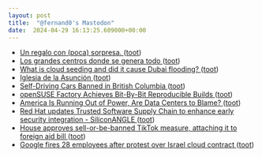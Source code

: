 ```yaml
---
layout: post
title:  "@fernand0's Mastodon"
date:  2024-04-29 16:13:25.609000+00:00
---
```

*  [Un regalo con (poca) sorpresa. ](https://avecesunafoto.wordpress.com/2024/04/29/un-regalo-con-poca-sorpresa) ([toot](https://mastodon.social/@fernand0/112355390626696998))
*  [Los grandes centros donde se genera todo ](https://www.elperiodicodearagon.com/aragon/aragon-tierra-de-talento/2024/04/20/grandes-centros-genera-101277325.htm) ([toot](https://mastodon.social/@fernand0/112355368886361536))
*  [What is cloud seeding and did it cause Dubai flooding? ](https://www.bbc.com/news/science-environment-6883904) ([toot](https://mastodon.social/@fernand0/112355186817970373))
*  [Iglesia de la Asunción ](https://www.flickr.com/photos/fernand0/53653242199) ([toot](https://mastodon.social/@fernand0/112355160650515018))
*  [Self-Driving Cars Banned in British Columbia ](https://www.thedrive.com/news/self-driving-cars-banned-in-british-columbi) ([toot](https://mastodon.social/@fernand0/112355051919887217))
*  [openSUSE Factory Achieves Bit-By-Bit Reproducible Builds ](https://www.phoronix.com/news/openSUSE-Reproducible-Build) ([toot](https://mastodon.social/@fernand0/112354325749765770))
*  [America Is Running Out of Power, Are Data Centers to Blame? ](https://www.datacenterknowledge.com/energy/america-running-out-power-are-data-centers-blam) ([toot](https://mastodon.social/@fernand0/112354102713121831))
*  [Red Hat updates Trusted Software Supply Chain to enhance early security integration - SiliconANGLE ](https://siliconangle.com/2024/04/18/red-hat-updates-trusted-software-supply-chain-enhance-early-security-integration) ([toot](https://mastodon.social/@fernand0/112353866415177417))
*  [House approves sell-or-be-banned TikTok measure, attaching it to foreign aid bill  ](https://www.npr.org/2024/04/20/1245594589/house-approves-bill-tiktok-ban) ([toot](https://mastodon.social/@fernand0/112353587187598908))
*  [Google fires 28 employees after protest over Israel cloud contract ](https://www.theverge.com/2024/4/17/24133700/google-fires-28-employees-protest-israel-cloud-contrac) ([toot](https://mastodon.social/@fernand0/112351926226325121))
